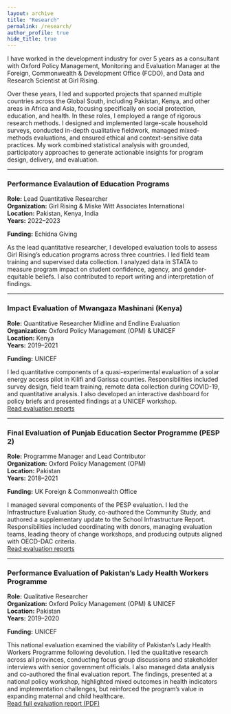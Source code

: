 ```yaml
---
layout: archive
title: "Research"
permalink: /research/
author_profile: true
hide_title: true
---
```


I have worked in the development industry for over 5 years as a consultant with Oxford Policy Management, Monitoring and Evaluation Manager at the Foreign, Commonwealth & Development Office (FCDO), and Data and Research Scientist at Girl Rising.

Over these years, I led and supported projects that spanned multiple countries across the Global South, including Pakistan, Kenya, and other areas in Africa and Asia, focusing specifically on social protection, education, and health. In these roles, I employed a range of rigorous research methods. I designed and implemented large-scale household surveys, conducted in-depth qualitative fieldwork, managed mixed-methods evaluations, and ensured ethical and context-sensitive data practices. My work combined statistical analysis with grounded, participatory approaches to generate actionable insights for program design, delivery, and evaluation.

---

### Performance Evalaution of Education Programs   
**Role:** Lead Quantitative Researcher  
**Organization:** Girl Rising & Miske Witt Associates International   
**Location:** Pakistan, Kenya, India  
**Years:** 2022–2023

**Funding:** Echidna Giving  

As the lead quantitative researcher, I developed evaluation tools to assess Girl Rising’s education programs across three countries. I led field team training and supervised data collection. I analyzed data in STATA to measure program impact on student confidence, agency, and gender-equitable beliefs. I also contributed to report writing and interpretation of findings.  

---

### Impact Evaluation of Mwangaza Mashinani (Kenya)  
**Role:** Quantitative Researcher Midline and Endline Evaluation  
**Organization:** Oxford Policy Management (OPM) & UNICEF  
**Location:** Kenya  
**Years:** 2019–2021  

**Funding:** UNICEF  

I led quantitative components of a quasi-experimental evaluation of a solar energy access pilot in Kilifi and Garissa counties. Responsibilities included survey design, field team training, remote data collection during COVID-19, and quantitative analysis. I also developed an interactive dashboard for policy briefs and presented findings at a UNICEF workshop.  
[Read evaluation reports](https://www.opml.co.uk/projects/assessing-a-cash-plus-approach-to-enhancing-clean-energy-access-in-kenya)

---

### Final Evaluation of Punjab Education Sector Programme (PESP 2)  
**Role:** Programme Manager and Lead Contributor  
**Organization:** Oxford Policy Management (OPM)  
**Location:** Pakistan  
**Years:** 2018–2021 

**Funding:** UK Foreign & Commonwealth Office  

I managed several components of the PESP evaluation. I led the Infrastructure Evaluation Study, co-authored the Community Study, and authored a supplementary update to the School Infrastructure Report. Responsibilities included coordinating with donors, managing evaluation teams, leading theory of change workshops, and producing outputs aligned with OECD-DAC criteria.  
[Read evaluation reports](https://www.opml.co.uk/projects/evaluating-punjab-education-sector-programme)

---

### Performance Evaluation of Pakistan’s Lady Health Workers Programme  
**Role:** Qualitative Researcher  
**Organization:** Oxford Policy Management (OPM) & UNICEF  
**Location:** Pakistan  
**Years:** 2019–2020 

**Funding:** UNICEF 

This national evaluation examined the viability of Pakistan’s Lady Health Workers Programme following devolution. I led the qualitative research across all provinces, conducting focus group discussions and stakeholder interviews with senior government officials. I also managed data analysis and co-authored the final evaluation report. The findings, presented at a national policy workshop, highlighted mixed outcomes in health indicators and implementation challenges, but reinforced the program’s value in expanding maternal and child healthcare.  
[Read full evaluation report (PDF)](https://www.unicef.org/pakistan/media/3096/file/Performance%20Evaluation%20Report%20-%20Lady%20Health%20Workers%20Programme%20in%20Pakistan.pdf)

